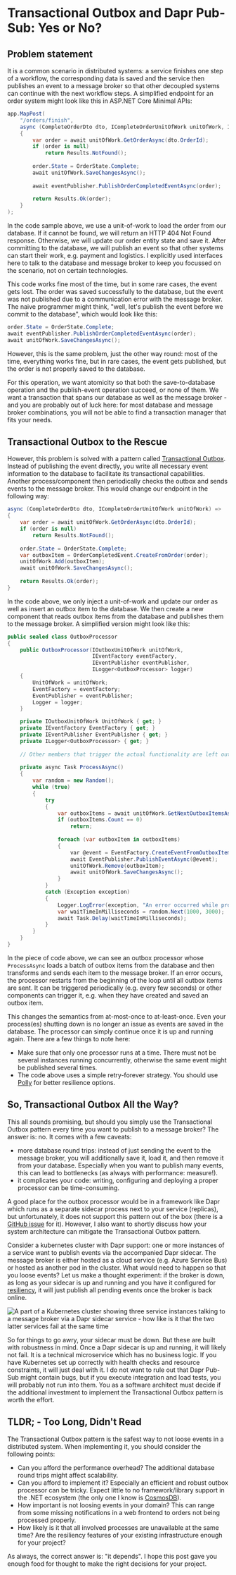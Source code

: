 # Transactional Outbox and Dapr Pub-Sub: Yes or No?

## Problem statement

It is a common scenario in distributed systems: a service finishes one step of a workflow, the corresponding data is saved and the service then publishes an event to a message broker so that other decoupled systems can continue with the next workflow steps. A simplified endpoint for an order system might look like this in ASP.NET Core Minimal APIs:

```csharp
app.MapPost(
    "/orders/finish",
    async (CompleteOrderDto dto, ICompleteOrderUnitOfWork unitOfWork, IEventPublisher eventPublisher) =>
    {
        var order = await unitOfWork.GetOrderAsync(dto.OrderId);
        if (order is null)
            return Results.NotFound();
        
        order.State = OrderState.Complete;
        await unitOfWork.SaveChangesAsync();
        
        await eventPublisher.PublishOrderCompletedEventAsync(order);
        
        return Results.Ok(order);
    }
);
```

In the code sample above, we use a unit-of-work to load the order from our database. If it cannot be found, we will return an HTTP 404 Not Found response. Otherwise, we will update our order entity state and save it. After committing to the database, we will publish an event so that other systems can start their work, e.g. payment and logistics. I explicitly used interfaces here to talk to the database and message broker to keep you focussed on the scenario, not on certain technologies.

This code works fine most of the time, but in some rare cases, the event gets lost. The order was saved successfully to the database, but the event was not published due to a communication error with the message broker. The naive programmer might think, "well, let's publish the event before we commit to the database", which would look like this:

```csharp
order.State = OrderState.Complete;
await eventPublisher.PublishOrderCompletedEventAsync(order);
await unitOfWork.SaveChangesAsync();
```

However, this is the same problem, just the other way round: most of the time, everything works fine, but in rare cases, the event gets published, but the order is not properly saved to the database.

For this operation, we want atomicity so that both the save-to-database operation and the publish-event operation succeed, or none of them. We want a transaction that spans our database as well as the message broker - and you are probably out of luck here: for most database and message broker combinations, you will not be able to find a transaction manager that fits your needs.

## Transactional Outbox to the Rescue

However, this problem is solved with a pattern called [Transactional Outbox](https://microservices.io/patterns/data/transactional-outbox.html). Instead of publishing the event directly, you write all necessary event information to the database to facilitate its transactional capabilities. Another process/component then periodically checks the outbox and sends events to the message broker. This would change our endpoint in the following way:

```csharp
async (CompleteOrderDto dto, ICompleteOrderUnitOfWork unitOfWork) =>
{
    var order = await unitOfWork.GetOrderAsync(dto.OrderId);
    if (order is null)
        return Results.NotFound();
    
    order.State = OrderState.Complete;
    var outboxItem = OrderCompletedEvent.CreateFromOrder(order); 
    unitOfWork.Add(outboxItem);
    await unitOfWork.SaveChangesAsync();
    
    return Results.Ok(order);
}
```

In the code above, we only inject a unit-of-work and update our order as well as insert an outbox item to the database. We then create a new component that reads outbox items from the database and publishes them to the message broker. A simplified version might look like this:

```csharp
public sealed class OutboxProcessor
{
    public OutboxProcessor(IOutboxUnitOfWork unitOfWork,
                           IEventFactory eventFactory,
                           IEventPublisher eventPublisher,
                           ILogger<OutboxProcessor> logger)
    {
        UnitOfWork = unitOfWork;
        EventFactory = eventFactory;
        EventPublisher = eventPublisher;
        Logger = logger;
    }

    private IOutboxUnitOfWork UnitOfWork { get; }
    private IEventFactory EventFactory { get; }
    private IEventPublisher EventPublisher { get; }
    private ILogger<OutboxProcessor> { get; }
    
    // Other members that trigger the actual functionality are left out for brevity's sake
    
    private async Task ProcessAsync()
    {
        var random = new Random();
        while (true)
        {
            try
            {
                var outboxItems = await unitOfWork.GetNextOutboxItemsAsync();
                if (outboxItems.Count == 0)
                    return;
                
                foreach (var outboxItem in outboxItems)
                {
                    var @event = EventFactory.CreateEventFromOutboxItem(outboxItem);
                    await EventPublisher.PublishEventAsync(@event);
                    unitOfWork.Remove(outboxItem);
                    await unitOfWork.SaveChangesAsync();
                }
            }
            catch (Exception exception)
            {
                Logger.LogError(exception, "An error occurred while processing the outbox");
                var waitTimeInMilliseconds = random.Next(1000, 3000);
                await Task.Delay(waitTimeInMilliseconds);
            }
        }
    }
}
```

In the piece of code above, we can see an outbox processor whose `ProcessAsync` loads a batch of outbox items from the database and then transforms and sends each item to the message broker. If an error occurs, the processor restarts from the beginning of the loop until all outbox items are sent. It can be triggered periodically (e.g. every few seconds) or other components can trigger it, e.g. when they have created and saved an outbox item.

This changes the semantics from at-most-once to at-least-once. Even your process(es) shutting down is no longer an issue as events are saved in the database. The processor can simply continue once it is up and running again. There are a few things to note here: 

   - Make sure that only one processor runs at a time. There must not be several instances running concurrently, otherwise the same event might be published several times.
   - The code above uses a simple retry-forever strategy. You should use [Polly](https://github.com/App-vNext/Polly) for better resilience options.

## So, Transactional Outbox All the Way?

This all sounds promising, but should you simply use the Transactional Outbox pattern every time you want to publish to a message broker? The answer is: no. It comes with a few caveats:

- more database round trips: instead of just sending the event to the message broker, you will additionally save it, load it, and then remove it from your database. Especially when you want to publish many events, this can lead to bottlenecks (as always with performance: measure!).
- it complicates your code: writing, configuring and deploying a proper processor can be time-consuming.

A good place for the outbox processor would be in a framework like Dapr which runs as a separate sidecar process next to your service (replicas), but unfortunately, it does not support this pattern out of the box (there is a [GitHub issue](https://github.com/dapr/dapr/issues/4233) for it). However, I also want to shortly discuss how your system architecture can mitigate the Transactional Outbox pattern.

Consider a kubernetes cluster with Dapr support: one or more instances of a service want to publish events via the accompanied Dapr sidecar. The message broker is either hosted as a cloud service (e.g. Azure Service Bus) or hosted as another pod in the cluster. What would need to happen so that you loose events? Let us make a thought experiment: if the broker is down, as long as your sidecar is up and running and you have it configured for [resiliency](https://docs.dapr.io/operations/resiliency/resiliency-overview/), it will just publish all pending events once the broker is back online.

![A part of a Kubernetes cluster showing three service instances talking to a message broker via a Dapr sidecar service - how like is it that the two latter services fail at the same time](transactional-outbox-dapr.png)

So for things to go awry, your sidecar must be down. But these are built with robustness in mind. Once a Dapr sidecar is up and running, it will likely not fail. It is a technical microservice which has no business logic. If you have Kubernetes set up correctly with health checks and resource constraints, it will just deal with it. I do not want to rule out that Dapr Pub-Sub might contain bugs, but if you execute integration and load tests, you will probably not run into them. You as a software architect must decide if the additional investment to implement the Transactional Outbox pattern is worth the effort.

## TLDR; - Too Long, Didn't Read

The Transactional Outbox pattern is the safest way to not loose events in a distributed system. When implementing it, you should consider the following points:

- Can you afford the performance overhead? The additional database round trips might affect scalability.
- Can you afford to implement it? Especially an efficient and robust outbox processor can be tricky. Expect little to no framework/library support in the .NET ecosystem (the only one I know is [CosmosDB](https://learn.microsoft.com/en-us/azure/architecture/best-practices/transactional-outbox-cosmos)).
- How important is not loosing events in your domain? This can range from some missing notifications in a web frontend to orders not being processed properly.
- How likely is it that all involved processes are unavailable at the same time? Are the resiliency features of your existing infrastructure enough for your project?

As always, the correct answer is: "it depends". I hope this post gave you enough food for thought to make the right decisions for your project.